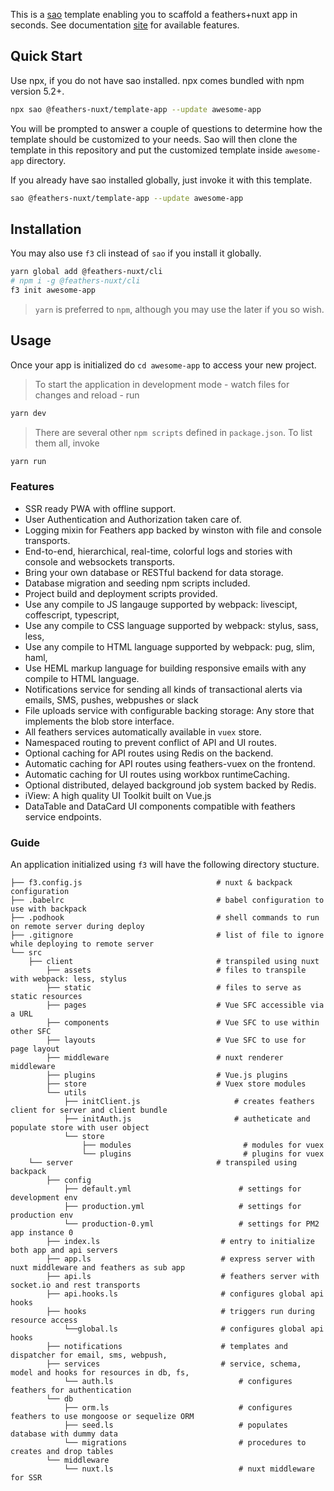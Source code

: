 This is a [sao](https://sao.js.org/) template enabling you to scaffold a feathers+nuxt app in seconds. See documentation [site]( https://feathers-nuxt.netlify.com/) for available features.

## Quick Start
Use npx, if you do not have sao installed. npx comes bundled with npm version 5.2+.
```bash
npx sao @feathers-nuxt/template-app --update awesome-app
```
You will be prompted to answer a couple of questions to determine how the template should be customized to your needs. Sao will then clone the template in this repository and put the customized template inside `awesome-app` directory.

If you already have sao installed globally, just invoke it with this template. 
```bash
sao @feathers-nuxt/template-app --update awesome-app
```

## Installation
You may also use `f3` cli instead of `sao` if you install it globally. 
```bash
yarn global add @feathers-nuxt/cli
# npm i -g @feathers-nuxt/cli
f3 init awesome-app
```
> `yarn` is preferred to `npm`, although you may use the later if you so wish.

## Usage
Once your app is initialized do `cd awesome-app` to access your new project.
> To start the application in development mode - watch files for changes and reload - run
```bash
yarn dev
```

> There are several other `npm scripts` defined in `package.json`. To list them all, invoke
```bash
yarn run
```
### Features
- SSR ready PWA with offline support.
- User Authentication and Authorization taken care of.
- Logging mixin for Feathers app backed by winston with file and console transports.
- End-to-end, hierarchical, real-time, colorful logs and stories with console and websockets transports.
- Bring your own database or RESTful backend for data storage.
- Database migration and seeding npm scripts included.
- Project build and deployment scripts provided.
- Use any compile to JS langauge supported by webpack: livescipt, coffescript, typescript,
- Use any compile to CSS language supported by webpack: stylus, sass, less,
- Use any compile to HTML language supported by webpack: pug, slim, haml,
- Use HEML markup language for building responsive emails with any compile to HTML language.
- Notifications service for sending all kinds of transactional alerts via emails, SMS, pushes, webpushes or slack
- File uploads service with configurable backing storage: Any store that implements the blob store interface.
- All feathers services automatically available in `vuex` store.
- Namespaced routing to prevent conflict of API and UI routes.
- Optional caching for API routes using Redis on the backend.
- Automatic caching for API routes using feathers-vuex on the frontend.
- Automatic caching for UI routes using workbox runtimeCaching.
- Optional distributed, delayed background job system backed by Redis.
- iView: A high quality UI Toolkit built on Vue.js
- DataTable and DataCard UI components compatible with feathers service endpoints.

### Guide
An application initialized using `f3` will have the following directory stucture. 

```text
├── f3.config.js                              # nuxt & backpack configuration
├── .babelrc                                  # babel configuration to use with backpack
├── .podhook                                  # shell commands to run on remote server during deploy
├── .gitignore                                # list of file to ignore while deploying to remote server
└── src
    ├── client                                # transpiled using nuxt
        ├── assets                            # files to transpile with webpack: less, stylus 
        ├── static                            # files to serve as static resources 
        ├── pages                             # Vue SFC accessible via a URL    
        ├── components                        # Vue SFC to use within other SFC
        ├── layouts                           # Vue SFC to use for page layout        
        ├── middleware                        # nuxt renderer middleware
        ├── plugins                           # Vue.js plugins
        ├── store                             # Vuex store modules
        └── utils                             
            ├── initClient.js                     # creates feathers client for server and client bundle
            ├── initAuth.js                       # autheticate and populate store with user object 
            └── store              
                ├── modules                         # modules for vuex
                └── plugins                         # plugins for vuex
    └── server                                # transpiled using backpack
        ├── config                            
            ├── default.yml                        # settings for development env
            ├── production.yml                     # settings for production env
            └── production-0.yml                   # settings for PM2 app instance 0
        ├── index.ls                           # entry to initialize both app and api servers   
        ├── app.ls                             # express server with nuxt middleware and feathers as sub app     
        ├── api.ls                             # feathers server with socket.io and rest transports
        ├── api.hooks.ls                       # configures global api hooks
        ├── hooks                              # triggers run during resource access
            └──global.ls                       # configures global api hooks
        ├── notifications                      # templates and dispatcher for email, sms, webpush,
        ├── services                           # service, schema, model and hooks for resources in db, fs,
            └── auth.ls                            # configures feathers for authentication
        └── db                                 
            ├── orm.ls                             # configures feathers to use mongoose or sequelize ORM
            ├── seed.ls                            # populates database with dummy data
            └── migrations                         # procedures to creates and drop tables
        └── middleware                         
	        └── nuxt.ls                            # nuxt middleware for SSR
```